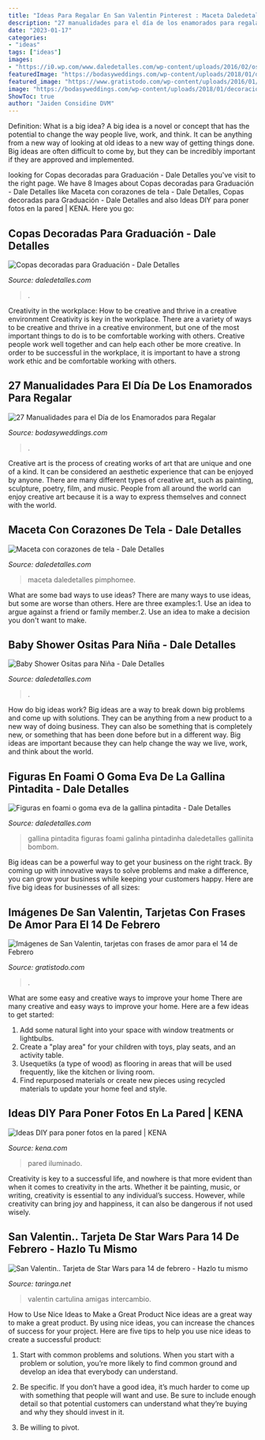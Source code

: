 ```yaml
---
title: "Ideas Para Regalar En San Valentin Pinterest : Maceta Daledetalles Pimphomee"
description: "27 manualidades para el día de los enamorados para regalar"
date: "2023-01-17"
categories:
- "ideas"
tags: ["ideas"]
images:
- "https://i0.wp.com/www.daledetalles.com/wp-content/uploads/2016/02/osito19.jpg"
featuredImage: "https://bodasyweddings.com/wp-content/uploads/2018/01/decoracion-del-cuarto.jpg"
featured_image: "https://www.gratistodo.com/wp-content/uploads/2016/01/imagenes-san-valentin-10.jpg"
image: "https://bodasyweddings.com/wp-content/uploads/2018/01/decoracion-del-cuarto.jpg"
ShowToc: true
author: "Jaiden Considine DVM"
---
```



Definition: What is a big idea?
A big idea is a novel or concept that has the potential to change the way people live, work, and think. It can be anything from a new way of looking at old ideas to a new way of getting things done. Big ideas are often difficult to come by, but they can be incredibly important if they are approved and implemented.

	

		
looking for Copas decoradas para Graduación - Dale Detalles you've visit to the right page. We have 8 Images about Copas decoradas para Graduación - Dale Detalles like Maceta con corazones de tela - Dale Detalles, Copas decoradas para Graduación - Dale Detalles and also Ideas DIY para poner fotos en la pared | KENA. Here you go:
		
    
## Copas Decoradas Para Graduación - Dale Detalles

<img loading=lazy src="https://i2.wp.com/www.daledetalles.com/wp-content/uploads/2016/04/copa-para-graduacion5.jpg" onerror="this.onerror=null;this.src='https://tse3.mm.bing.net/th?id=OIP.vXvKRjwfPSCcajpM95th_wAAAA&amp;pid=15.1';" alt="Copas decoradas para Graduación - Dale Detalles">

_Source: daledetalles.com_

>. 

	

Creativity in the workplace: How to be creative and thrive in a creative environment
Creativity is key in the workplace. There are a variety of ways to be creative and thrive in a creative environment, but one of the most important things to do is to be comfortable working with others. Creative people work well together and can help each other be more creative. In order to be successful in the workplace, it is important to have a strong work ethic and be comfortable working with others.

    
## 27 Manualidades Para El Día De Los Enamorados Para Regalar

<img loading=lazy src="https://bodasyweddings.com/wp-content/uploads/2018/01/decoracion-del-cuarto.jpg" onerror="this.onerror=null;this.src='https://tse1.mm.bing.net/th?id=OIP.rCfSy9E2CgCalXlkptrB6gAAAA&amp;pid=15.1';" alt="27 Manualidades para el Día de los Enamorados para Regalar">

_Source: bodasyweddings.com_

>. 

	

Creative art is the process of creating works of art that are unique and one of a kind. It can be considered an aesthetic experience that can be enjoyed by anyone. There are many different types of creative art, such as painting, sculpture, poetry, film, and music. People from all around the world can enjoy creative art because it is a way to express themselves and connect with the world.

    
## Maceta Con Corazones De Tela - Dale Detalles

<img loading=lazy src="https://i2.wp.com/www.daledetalles.com/wp-content/uploads/2014/02/macetasconcorazones.jpg" onerror="this.onerror=null;this.src='https://tse2.mm.bing.net/th?id=OIP.idKR3YYVdkP4Y2OJkMs8wAHaJ4&amp;pid=15.1';" alt="Maceta con corazones de tela - Dale Detalles">

_Source: daledetalles.com_

>maceta daledetalles pimphomee. 

	

What are some bad ways to use ideas?
There are many ways to use ideas, but some are worse than others. Here are three examples:1. Use an idea to argue against a friend or family member.2. Use an idea to make a decision you don't want to make.
    
## Baby Shower Ositas Para Niña - Dale Detalles

<img loading=lazy src="https://i0.wp.com/www.daledetalles.com/wp-content/uploads/2016/02/osito19.jpg" onerror="this.onerror=null;this.src='https://tse4.mm.bing.net/th?id=OIP.aAbyHJADKaN0GOlXLO4hKgHaLH&amp;pid=15.1';" alt="Baby Shower Ositas para Niña - Dale Detalles">

_Source: daledetalles.com_

>. 

	

How do big ideas work?
Big ideas are a way to break down big problems and come up with solutions. They can be anything from a new product to a new way of doing business. They can also be something that is completely new, or something that has been done before but in a different way. Big ideas are important because they can help change the way we live, work, and think about the world.

    
## Figuras En Foami O Goma Eva De La Gallina Pintadita - Dale Detalles

<img loading=lazy src="https://i0.wp.com/www.daledetalles.com/wp-content/uploads/2018/02/gallina-pintadita27-768x1024.jpg?resize=550%2C733" onerror="this.onerror=null;this.src='https://tse1.mm.bing.net/th?id=OIP.Y2WMSVci5oAOSYtFvtFHXwHaJ3&amp;pid=15.1';" alt="Figuras en foami o goma eva de la gallina pintadita - Dale Detalles">

_Source: daledetalles.com_

>gallina pintadita figuras foami galinha pintadinha daledetalles gallinita bombom. 

	

Big ideas can be a powerful way to get your business on the right track. By coming up with innovative ways to solve problems and make a difference, you can grow your business while keeping your customers happy. Here are five big ideas for businesses of all sizes: 

    
## Imágenes De San Valentin, Tarjetas Con Frases De Amor Para El 14 De Febrero

<img loading=lazy src="https://www.gratistodo.com/wp-content/uploads/2016/01/imagenes-san-valentin-10.jpg" onerror="this.onerror=null;this.src='https://tse2.mm.bing.net/th?id=OIP.FKt9rmcKR5Bt74Dg7seqZAHaHa&amp;pid=15.1';" alt="Imágenes de San Valentin, tarjetas con frases de amor para el 14 de Febrero">

_Source: gratistodo.com_

>. 

	

What are some easy and creative ways to improve your home
There are many creative and easy ways to improve your home. Here are a few ideas to get started: 
1. Add some natural light into your space with window treatments or lightbulbs. 
2. Create a "play area" for your children with toys, play seats, and an activity table. 
3. Usequetiks (a type of wood) as flooring in areas that will be used frequently, like the kitchen or living room. 
4. Find repurposed materials or create new pieces using recycled materials to update your home feel and style.

    
## Ideas DIY Para Poner Fotos En La Pared | KENA

<img loading=lazy src="https://kena.com/wp-content/uploads/2017/01/Ideas-para-fotos-en-casa-2.jpg" onerror="this.onerror=null;this.src='https://tse1.mm.bing.net/th?id=OIP.08cptxawr4JvUmnNCctRtQHaLP&amp;pid=15.1';" alt="Ideas DIY para poner fotos en la pared | KENA">

_Source: kena.com_

>pared iluminado. 

	

Creativity is key to a successful life, and nowhere is that more evident than when it comes to creativity in the arts. Whether it be painting, music, or writing, creativity is essential to any individual’s success. However, while creativity can bring joy and happiness, it can also be dangerous if not used wisely.

    
## San Valentin.. Tarjeta De Star Wars Para 14 De Febrero - Hazlo Tu Mismo

<img loading=lazy src="https://t2.kn3.net/taringa/1/8/3/6/1/4/nuvader82/6E4.jpg" onerror="this.onerror=null;this.src='https://tse2.mm.bing.net/th?id=OIP.-2wo5c6NsWax5MekS1H-CAHaFj&amp;pid=15.1';" alt="San Valentin.. Tarjeta de Star Wars para 14 de febrero - Hazlo tu mismo">

_Source: taringa.net_

>valentin cartulina amigas intercambio. 

	

How to Use Nice Ideas to Make a Great Product
Nice ideas are a great way to make a great product. By using nice ideas, you can increase the chances of success for your project. Here are five tips to help you use nice ideas to create a successful product:
1. Start with common problems and solutions. When you start with a problem or solution, you’re more likely to find common ground and develop an idea that everybody can understand.

2. Be specific. If you don’t have a good idea, it’s much harder to come up with something that people will want and use. Be sure to include enough detail so that potential customers can understand what they’re buying and why they should invest in it.

3. Be willing to pivot.

